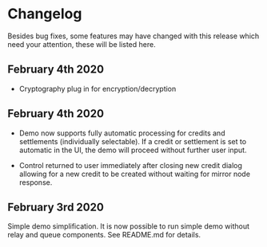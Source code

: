 # Changelog

Besides bug fixes, some features may have changed with this release which need your attention, these will be listed here.

## February 4th 2020

* Cryptography plug in for encryption/decryption

## February 4th 2020

* Demo now supports fully automatic processing for credits and settlements (individually selectable). If a credit or settlement is set to automatic in the UI, the demo will proceed without further user input.

* Control returned to user immediately after closing new credit dialog allowing for a new credit to be created without waiting for mirror node response.

## February 3rd 2020

Simple demo simplification. It is now possible to run simple demo without relay and queue components. See README.md for details.

